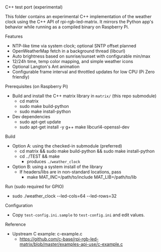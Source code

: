 C++ test port (experimental)

This folder contains an experimental C++ implementation of the weather clock using the C++ API of rpi-rgb-led-matrix. It mirrors the Python app's behavior while running as a compiled binary on Raspberry Pi.

Features
- NTP-like time via system clock; optional SNTP offset planned
- OpenWeatherMap fetch in a background thread (libcurl)
- Auto brightness based on sunrise/sunset with configurable min/max
- 12/24h time, temp color mapping, and simple weather icons
- Optional Langton's Ant animation
- Configurable frame interval and throttled updates for low CPU (Pi Zero friendly)

Prerequisites (on Raspberry Pi)
- Build and install the C++ matrix library in `matrix/` (this repo submodule)
  - cd matrix
  - sudo make build-python
  - sudo make install-python
- Dev dependencies
  - sudo apt-get update
  - sudo apt-get install -y g++ make libcurl4-openssl-dev

Build
- Option A: using the checked-in submodule (preferred)
  - cd matrix && sudo make build-python && sudo make install-python
  - cd ../TEST && make
    - produces `./weather_clock`
- Option B: using a system install of the library
  - If headers/libs are in non-standard locations, pass
    - make MAT_INC=/path/to/include MAT_LIB=/path/to/lib

Run (sudo required for GPIO)
- sudo ./weather_clock --led-cols=64 --led-rows=32

Configuration
- Copy `test-config.ini.sample` to `test-config.ini` and edit values.

Reference
- Upstream C example: c-example.c
  - https://github.com/c-base/rpi-rgb-led-matrix/blob/master/examples-api-use/c-example.c


